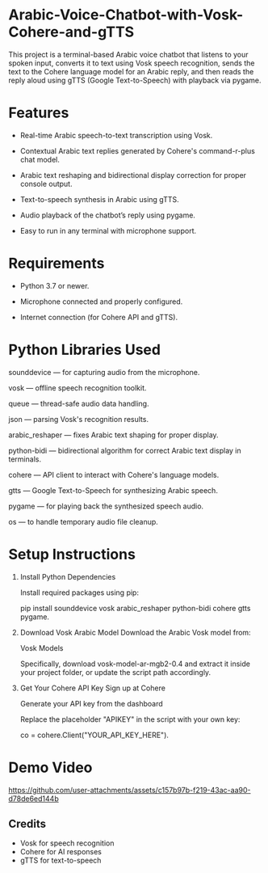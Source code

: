 # Arabic-Voice-Chatbot-with-Vosk-Cohere-and-gTTS
This project is a terminal-based Arabic voice chatbot that listens to your spoken input, converts it to text using Vosk speech recognition, sends the text to the Cohere language model for an Arabic reply, and then reads the reply aloud using gTTS (Google Text-to-Speech) with playback via pygame.

# Features
- Real-time Arabic speech-to-text transcription using Vosk.

- Contextual Arabic text replies generated by Cohere's command-r-plus chat model.

- Arabic text reshaping and bidirectional display correction for proper console output.

- Text-to-speech synthesis in Arabic using gTTS.

- Audio playback of the chatbot’s reply using pygame.

- Easy to run in any terminal with microphone support.

# Requirements
- Python 3.7 or newer.

- Microphone connected and properly configured.

- Internet connection (for Cohere API and gTTS).

# Python Libraries Used

sounddevice — for capturing audio from the microphone.

vosk — offline speech recognition toolkit.

queue — thread-safe audio data handling.

json — parsing Vosk's recognition results.

arabic_reshaper — fixes Arabic text shaping for proper display.

python-bidi — bidirectional algorithm for correct Arabic text display in terminals.

cohere — API client to interact with Cohere's language models.

gtts — Google Text-to-Speech for synthesizing Arabic speech.

pygame — for playing back the synthesized speech audio.

os — to handle temporary audio file cleanup.

# Setup Instructions
1. Install Python Dependencies
   
    Install required packages using pip:
   
    pip install sounddevice vosk arabic_reshaper python-bidi cohere gtts pygame.
   
3. Download Vosk Arabic Model
    Download the Arabic Vosk model from:
   
    Vosk Models
   
    Specifically, download vosk-model-ar-mgb2-0.4 and extract it inside your project folder, or update the script path accordingly.

5. Get Your Cohere API Key
    Sign up at Cohere
   
    Generate your API key from the dashboard
   
    Replace the placeholder "APIKEY" in the script with your own key:
   
    co = cohere.Client("YOUR_API_KEY_HERE").

# Demo Video


https://github.com/user-attachments/assets/c157b97b-f219-43ac-aa90-d78de6ed144b


## Credits
- Vosk for speech recognition  
- Cohere for AI responses  
- gTTS for text-to-speech



